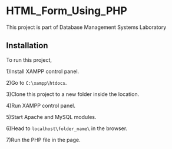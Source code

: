 # HTML_Form_Using_PHP

This project is part of Database Management Systems Laboratory

## Installation

To run this project,

1)Install XAMPP control panel.

2)Go to ``C:\xampp\htdocs``.

3)Clone this project to a new folder inside the location.

4)Run XAMPP control panel.

5)Start Apache and MySQL modules.

6)Head to  ``localhost\folder_name\`` in the browser.

7)Run the PHP file in the page.

